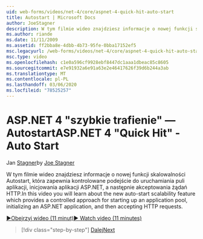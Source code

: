 ```yaml
---
uid: web-forms/videos/net-4/core/aspnet-4-quick-hit-auto-start
title: Autostart | Microsoft Docs
author: JoeStagner
description: W tym filmie wideo znajdziesz informacje o nowej funkcji skalowalności Autostart, która zapewnia kontrolowane podejście do uruchamiania puli aplikacji, initializ...
ms.author: riande
ms.date: 11/11/2009
ms.assetid: ff2bba8e-4dbb-4b73-95fe-0bba17152ef5
msc.legacyurl: /web-forms/videos/net-4/core/aspnet-4-quick-hit-auto-start
msc.type: video
ms.openlocfilehash: c1e0a596cf9928ebf8447dc1aaa1dbeac85c8605
ms.sourcegitcommit: e7e91932a6e91a63e2e46417626f39d6b244a3ab
ms.translationtype: MT
ms.contentlocale: pl-PL
ms.lasthandoff: 03/06/2020
ms.locfileid: "78525257"
---
```

# <a name="aspnet-4-quick-hit---auto-start"></a><span data-ttu-id="63144-103">ASP.NET 4 "szybkie trafienie" — Autostart</span><span class="sxs-lookup"><span data-stu-id="63144-103">ASP.NET 4 "Quick Hit" - Auto Start</span></span>

<span data-ttu-id="63144-104">Jan [Stagner](https://github.com/JoeStagner)</span><span class="sxs-lookup"><span data-stu-id="63144-104">by [Joe Stagner](https://github.com/JoeStagner)</span></span>

<span data-ttu-id="63144-105">W tym filmie wideo znajdziesz informacje o nowej funkcji skalowalności Autostart, która zapewnia kontrolowane podejście do uruchamiania puli aplikacji, inicjowania aplikacji ASP.NET, a następnie akceptowania żądań HTTP.</span><span class="sxs-lookup"><span data-stu-id="63144-105">In this video you will learn about the new auto-start scalability feature which provides a controlled approach for starting up an application pool, initializing an ASP.NET application, and then accepting HTTP requests.</span></span> 

[<span data-ttu-id="63144-106">&#9654;Obejrzyj wideo (11 minut)</span><span class="sxs-lookup"><span data-stu-id="63144-106">&#9654; Watch video (11 minutes)</span></span>](https://channel9.msdn.com/Blogs/ASP-NET-Site-Videos/aspnet-4-quick-hit-auto-start)

> [!div class="step-by-step"]
> [<span data-ttu-id="63144-107">Dalej</span><span class="sxs-lookup"><span data-stu-id="63144-107">Next</span></span>](aspnet-4-quick-hit-clean-webconfig-files.md)
